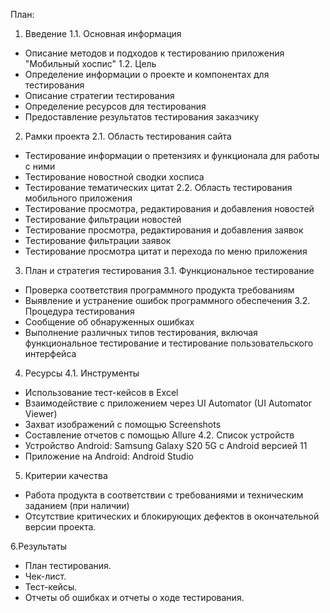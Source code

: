 План:

1. Введение
1.1. Основная информация
- Описание методов и подходов к тестированию приложения "Мобильный хоспис"
1.2. Цель
- Определение информации о проекте и компонентах для тестирования
- Описание стратегии тестирования
- Определение ресурсов для тестирования
- Предоставление результатов тестирования заказчику

2. Рамки проекта
2.1. Область тестирования сайта
- Тестирование информации о претензиях и функционала для работы с ними
- Тестирование новостной сводки хосписа
- Тестирование тематических цитат
2.2. Область тестирования мобильного приложения
- Тестирование просмотра, редактирования и добавления новостей
- Тестирование фильтрации новостей
- Тестирование просмотра, редактирования и добавления заявок
- Тестирование фильтрации заявок
- Тестирование просмотра цитат и перехода по меню приложения

3. План и стратегия тестирования
3.1. Функциональное тестирование
- Проверка соответствия программного продукта требованиям
- Выявление и устранение ошибок программного обеспечения
3.2. Процедура тестирования
- Сообщение об обнаруженных ошибках
- Выполнение различных типов тестирования, включая функциональное тестирование и тестирование пользовательского интерфейса

4. Ресурсы
4.1. Инструменты
- Использование тест-кейсов в Excel
- Взаимодействие с приложением через UI Automator (UI Automator Viewer)
- Захват изображений с помощью Screenshots
- Составление отчетов с помощью Allure
4.2. Список устройств
- Устройство Android: Samsung Galaxy S20 5G с Android версией 11
- Приложение на Android: Android Studio

5. Критерии качества
- Работа продукта в соответствии с требованиями и техническим заданием (при наличии)
- Отсутствие критических и блокирующих дефектов в окончательной версии проекта.

6.Результаты
- План тестирования. 
- Чек-лист. 
- Тест-кейсы. 
- Отчеты об ошибках и отчеты о ходе тестирования. 